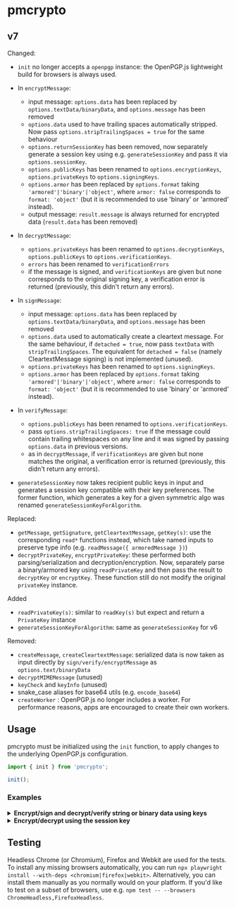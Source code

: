 # pmcrypto

## v7
Changed:

* `init` no longer accepts a `openpgp` instance: the OpenPGP.js lightweight build for browsers is always used.
* In `encryptMessage`:
  - input message: `options.data` has been replaced by `options.textData/binaryData`, and `options.message` has been removed
  - `options.data` used to have trailing spaces automatically stripped. Now pass `options.stripTrailingSpaces = true` for the same behaviour
  - `options.returnSessionKey` has been removed, now separately generate a session key using e.g. `generateSessionKey` and pass it via `options.sessionKey`.
  - `options.publicKeys` has been renamed to `options.encryptionKeys`, `options.privateKeys` to `options.signingKeys`.
  - `options.armor` has been replaced by `options.format` taking `'armored'|'binary'|'object'`, where `armor: false` corresponds to `format: 'object'` (but it is recommended to use 'binary' or 'armored' instead).
  - output message: `result.message` is always returned for encrypted data (`result.data` has been removed)
* In `decryptMessage`:
  - `options.privateKeys` has been renamed to `options.decryptionKeys`, `options.publicKeys` to `options.verificationKeys`.
  - `errors` has been renamed to `verificationErrors`
  - if the message is signed, and `verificationKeys` are given but none corresponds to the original signing key, a verification error is returned (previously, this didn't return any errors).
* In `signMessage`:
  - input message: `options.data` has been replaced by `options.textData/binaryData`, and `options.message` has been removed
  - `options.data` used to automatically create a cleartext message. For the same behaviour, if `detached = true`, now pass `textData` with `stripTrailingSpaces`. The equivalent for `detached = false` (namely CleartextMessage signing) is not implemented (unused).
  - `options.privateKeys` has been renamed to `options.signingKeys`.
  - `options.armor` has been replaced by `options.format` taking `'armored'|'binary'|'object'`, where `armor: false` corresponds to `format: 'object'` (but it is recommended to use 'binary' or 'armored' instead).

* In `verifyMessage`:
  - `options.publicKeys` has been renamed to `options.verificationKeys`.
  - pass `options.stripTrailingSpaces: true` if the message could contain trailing whitespaces on any line and it was signed by passing `options.data` in previous versions.
  - as in `decryptMessage`, if `verificationKeys` are given but none matches the original, a verification error is returned (previously, this didn't return any errors).
* `generateSessionKey` now takes recipient public keys in input and generates a session key compatible with their key preferences. The former function, which generates a key for a given symmetric algo was renamed `generateSessionKeyForAlgorithm`.

Replaced:
* `getMessage`, `getSignature`, `getCleartextMessage`, `getKey(s)`: use the corresponding `read*` functions instead, which take named inputs to preserve type info (e.g. `readMessage({ armoredMessage })`)
* `decryptPrivateKey`, `encryptPrivateKey`: these performed both parsing/serialization and decryption/encryption. Now, separately parse a binary/armored key using `readPrivateKey` and then pass the result to `decryptKey` or `encryptKey`. These function still do not modify the original `privateKey` instance.

Added
* `readPrivateKey(s)`: similar to `readKey(s)` but expect and return a `PrivateKey` instance
* `generateSessionKeyForAlgorithm`: same as `generateSessionKey` for v6

Removed:
* `createMessage`, `createCleartextMessage`: serialized data is now taken as input directly by `sign/verify/encryptMessage` as `options.text/binaryData`
* `decryptMIMEMessage` (unused)
* `keyCheck` and `keyInfo` (unused)
* snake_case aliases for base64 utils (e.g. `encode_base64`)
* `createWorker` : OpenPGP.js no longer includes a worker. For performance reasons, apps are encouraged to create their own workers.

## Usage
pmcrypto must be initialized using the `init` function, to apply changes to the underlying OpenPGP.js configuration.

```js
import { init } from 'pmcrypto';

init();
```

### Examples
<details>
<summary><b>Encrypt/sign and decrypt/verify string or binary data using keys</b></summary>

#### Encrypt/sign and decrypt/verify string or binary data using keys

To parse and decrypt the keys
```js
const recipientPublicKey = await readKey({ armoredKey: '...' }); // or `binaryKey`
const senderPrivateKey = await decryptKey({
  privateKey: await readPrivateKey({ armoredKey: '...' }),
  passphrase: 'personal key passphrase'
});
```
To encrypt and sign:
```js
const { 
  message: armoredMessage,
  encryptedSignature: armoredEncryptedSignature
} = await encryptMessage({
  textData: 'text data to encrypt', // or `binaryData` for Uint8Arrays
  encryptionKeys: recipientPublicKey, // and/or `passwords`
  signingKeys: senderPrivateKey,
  detached: true,
  format: 'armored' // or 'binary' to output a binary message and signature
});

// share `armoredMessage`
```
To decrypt and verify (non-streamed input):
```js
// load the required keys
const senderPublicKey = await readKey(...);
const recipientPrivateKey = await decryptKey(...);

const { data: decryptedData, verified } = await decryptMessage({
  message: await readMessage({ armoredMessage }), // or `binaryMessage`
  encryptedSignature: await readMessage({ armoredMessage: armoredEncryptedSignature })
  decryptionKeys: recipientPrivateKey // and/or 'passwords'
  verificationKeys: senderPublicKey
});
```

**For streamed inputs:**
to encrypt (and/or sign), pass the stream to `textData` or `binaryData` based on the streamed data type. Similarly, to decrypt and verify, the input options are the same as the non-streaming case. However, if `armoredMessage` (or `binaryMessage`) is a stream, the decryption result needs to be handled differently:
```js
// explicitly loading stream polyfills for legacy browsers is required since v7.2.2
  if (!globalThis.TransformStream) {
      await import('web-streams-polyfill/es6');
  }

const { data: dataStream, verified: verifiedPromise } = await decryptMessage({
  message: await readMessage({ armoredMessage: streamedArmoredMessage }),
  ... // other options
});

// you need to read `dataStream` before resolving `verifiedPromise`, even if you do not need the decrypted data
const decryptedData = await readToEnd(dataStream);
const verificationStatus = await verified;
```
</details>

<details>
<summary><b>Encrypt/decrypt using the session key</b></summary>

#### Encrypt/decrypt using the session key directly
In v6, `encryptMessage` would return the generated session key if `options.returnSessionKey: true` was given. This option is no longer supported. Instead:
```js
// First generate the session key
const sessionKey = await generateSessionKey({ recipientKeys: recipientPublicKey });

// Then encrypt the data with it
const { message: armoredMessage } = await encryptMessage({
  textData: 'text data to encrypt', // or `binaryData` for Uint8Arrays
  sessionKey,
  encryptionKeys: recipientPublicKey, // and/or `passwords`, used to encrypt the session key
  signingKeys: senderPrivateKey,
});
```

To decrypt, you can again provide the session key directly:
```js

// Then encrypt the data with it
const { data } = await decryptMessage({
  message: await readMessage({ armoredMessage }),
  sessionKeys: sessionKey,
  verificationKeys: senderPublicKey,
});
```
You can also encrypt the session key on its own:
```js
const armoredEncryptedSessionKey = await encryptSessionKey({
  sessionKey,
  encryptionKeys, // and/or passwords
  format: 'armored'
});

// And decrypt it with:
const sessionKey = await decryptSessionKey({
  message: await readMessage({ armoredMessage: armoredEncryptedSessionKey }),
  decryptionsKeys // and/or passwords
});

```
</details>

## Testing
Headless Chrome (or Chromium), Firefox and Webkit are used for the tests.
To install any missing browsers automatically, you can run `npx playwright install --with-deps <chromium|firefox|webkit>`. Alternatively, you can install them manually as you normally would on your platform.
If you'd like to test on a subset of browsers, use e.g. `npm test -- --browsers ChromeHeadless,FirefoxHeadless`.



